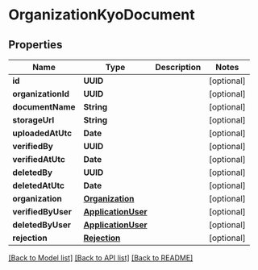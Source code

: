 # OrganizationKyoDocument

## Properties
Name | Type | Description | Notes
------------ | ------------- | ------------- | -------------
**id** | **UUID** |  | [optional] 
**organizationId** | **UUID** |  | [optional] 
**documentName** | **String** |  | [optional] 
**storageUrl** | **String** |  | [optional] 
**uploadedAtUtc** | **Date** |  | [optional] 
**verifiedBy** | **UUID** |  | [optional] 
**verifiedAtUtc** | **Date** |  | [optional] 
**deletedBy** | **UUID** |  | [optional] 
**deletedAtUtc** | **Date** |  | [optional] 
**organization** | [**Organization**](Organization.md) |  | [optional] 
**verifiedByUser** | [**ApplicationUser**](ApplicationUser.md) |  | [optional] 
**deletedByUser** | [**ApplicationUser**](ApplicationUser.md) |  | [optional] 
**rejection** | [**Rejection**](Rejection.md) |  | [optional] 

[[Back to Model list]](../README.md#documentation-for-models) [[Back to API list]](../README.md#documentation-for-api-endpoints) [[Back to README]](../README.md)


